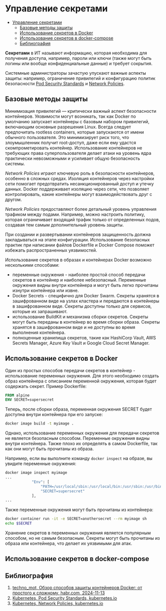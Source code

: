 # Управление секретами

- [Управление секретами](#управление-секретами)
  - [Базовые методы защиты](#базовые-методы-защиты)
  - [Использование секретов в Docker](#использование-секретов-в-docker)
  - [Использование секретов в docker-compose](#использование-секретов-в-docker-compose)
  - [Библиография](#библиография)

**Секретами** в ИТ называют информацию, которая необходима для получения доступа, например, пароли или ключи (также могут быть логины или вообще конфиденциальные данные) и требует сокрытия.

Системные администраторы зачастую упускают важные аспекты защиты: например, ограничение привилегий и конфигурацию политик безопасности [Pod Security Standards](https://kubernetes.io/docs/concepts/security/pod-security-standards/) и [Network Policies](https://kubernetes.io/docs/concepts/services-networking/network-policies/).

## Базовые методы защиты

Минимизация привилегий — критически важный аспект безопасности контейнеров. Уязвимости могут возникать, так как Docker по умолчанию запускает контейнеры с базовым набором привилегий, включающим основные разрешения Linux. Всегда следует предпочитать rootless containers, которые запускаются от имени обычного пользователя. Это минимизирует риск того, что злоумышленник получит root-доступ, даже если ему удастся скомпрометировать контейнер. Использование контейнеров не требующих права суперпользователя делает атаки на уровень ядра практически невозможными и усиливает общую безопасность системы.

*Network Policies* играют ключевую роль в безопасности контейнеров, особенно в сложных средах. Изоляция контейнеров через настройки сети помогает предотвратить несанкционированный доступ и утечку данных. Docker поддерживает изоляцию через сети, что позволяет контролировать, какие контейнеры могут взаимодействовать друг с другом.

*Network Policies* предоставляют более детальный уровень управления трафиком между подами. Например, можно настроить политику, которая ограничивает входящий трафик только от определенных подов, создавая тем самым дополнительный уровень защиты.

При создании и развертывании контейнеров защищенность должна закладываться на этапе конфигурации. Использование безопасных практик при написании файлов Dockerfile и Docker Compose поможет избежать распространенных уязвимостей.

Использование секретов в образах и контейнерах Docker возможно несколькими способами:

- переменные окружения - наиболее простой способ передачи секретов в контейнер и наиболее небезопасный. Переменные окружения видны внутри контейнера и могут быть легко прочитаны изнутри контейнера или извне.
- Docker Secrets - специфично для Docker Swarm. Секреты хранятся в зашифрованном виде на узлах кластера и передаются в контейнеры в зашифрованном виде. Секреты доступны только для сервисов, которые их запрашивают.
- использование BuildKit и механизма сборки секретов. Секреты могут быть переданы в контейнер во время сборки образа. Секреты хранятся в зашифрованном виде и не доступны во время выполнения контейнера.
- полноценные хранилища секретов, такие как HashiCorp Vault, AWS Secrets Manager, Azure Key Vault и Google Cloud Secret Manager.

## Использование секретов в Docker

Один из простых способов передачи секретов в контейнер - использование переменных окружения. Для этого необходимо создать образ контейнера с описанием переменной окружения, которая будет содержать секрет. Пример Dockerfile:

```Dockerfile
FROM alpine
ENV SECRET=supersecret
```

Теперь, после сборки образа, переменная окружения SECRET будет доступна внутри контейнера при его запуске:

```bash
docker image build -t myimage .
```

Однако, использование переменных окружения для передачи секретов не является безопасным способом. Переменные окружения видны внутри контейнера. Также плохо их определять в самом Dockerfile, так как они могут быть прочитаны из образа.

Например, если вы выполните команду `docker inspect` на образе, вы увидите переменные окружения:

```bash
docker image inspect myimage
...
            "Env": [
                "PATH=/usr/local/sbin:/usr/local/bin:/usr/sbin:/usr/bin:/sbin:/bin",
                "SECRET=supersecret"
            ],
...
```

Также переменные окружения могут быть прочитаны из контейнера:

```bash
docker container run -it -e SECRET=anothersecret --rm myimage sh
echo $SECRET
```

Хранение секретов в переменных окружения является популярным способом, но не самым безопасным. Секреты могут быть прочитаны из образа или контейнера, что делает их уязвимыми для атак.

## Использование секретов в docker-compose


## Библиография

1. [techno_mot, Обзор способов защиты контейнеров Docker: от простого к сложному, habr.com, 2024-11-13](https://habr.com/ru/companies/selectel/articles/854850/)
2. [Kubernetes, Pod Security Standards, kubernetes.io](https://kubernetes.io/docs/concepts/security/pod-security-standards/)
3. [Kubernetes, Network Policies, kubernetes.io](https://kubernetes.io/docs/concepts/services-networking/network-policies/)
